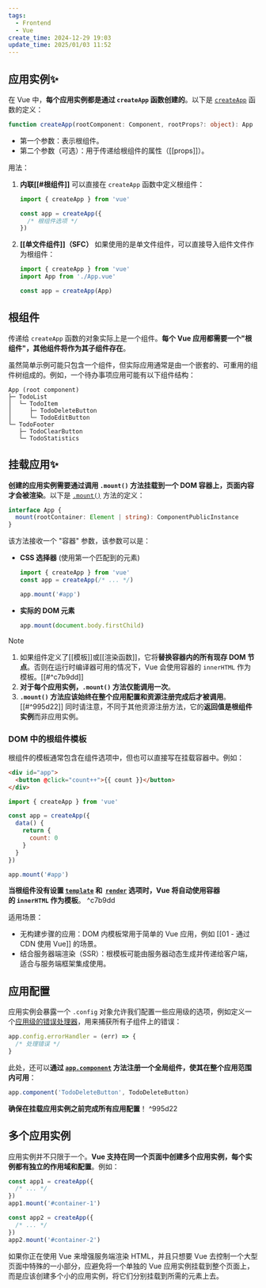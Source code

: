 ```yaml
---
tags:
  - Frontend
  - Vue
create_time: 2024-12-29 19:03
update_time: 2025/01/03 11:52
---
```


## 应用实例✨

在 Vue 中，**每个应用实例都是通过 `createApp` 函数创建的**。以下是 [`createApp`](https://cn.vuejs.org/api/application.html#createapp) 函数的定义：

```ts
function createApp(rootComponent: Component, rootProps?: object): App
```

- 第一个参数：表示根组件。
- 第二个参数（可选）：用于传递给根组件的属性（[[props]]）。

用法：
1. **内联[[#根组件]]**
   可以直接在 `createApp` 函数中定义根组件：

	```js
	import { createApp } from 'vue'
	
	const app = createApp({
	  /* 根组件选项 */
	})
	```

2. **[[单文件组件]]（SFC）**
   如果使用的是单文件组件，可以直接导入组件文件作为根组件：

	```js hl:2
	import { createApp } from 'vue'
	import App from './App.vue'
	
	const app = createApp(App)
	```

## 根组件

传递给 `createApp` 函数的对象实际上是一个组件。**每个 Vue 应用都需要一个"根组件"，其他组件将作为其子组件存在**。

虽然简单示例可能只包含一个组件，但实际应用通常是由一个嵌套的、可重用的组件树组成的。例如，一个待办事项应用可能有以下组件结构：

```
App (root component)
├─ TodoList
│  └─ TodoItem
│     ├─ TodoDeleteButton
│     └─ TodoEditButton
└─ TodoFooter
   ├─ TodoClearButton
   └─ TodoStatistics
```

## 挂载应用✨

**创建的应用实例需要通过调用 `.mount()` 方法挂载到一个 DOM 容器上，页面内容才会被渲染**。以下是 [`.mount()`](https://cn.vuejs.org/api/application.html#app-mount) 方法的定义：

```ts
interface App {
  mount(rootContainer: Element | string): ComponentPublicInstance
}
```

该方法接收一个 "容器" 参数，该参数可以是：
- **CSS 选择器** (使用第一个匹配到的元素)

	```js hl:4
	import { createApp } from 'vue'
	const app = createApp(/* ... */)
	
	app.mount('#app')
	```

- **实际的 DOM 元素**

	```js
	app.mount(document.body.firstChild)
	```

> [!note]
> 1. 如果组件定义了[[模板]]或[[渲染函数]]，它将**替换容器内的所有现存 DOM 节点**。否则在运行时编译器可用的情况下，Vue 会使用容器的 `innerHTML` 作为模板。[[#^c7b9dd]]
> 2. **对于每个应用实例，`.mount()` 方法仅能调用一次**。
> 3. **`.mount()` 方法应该始终在整个应用配置和资源注册完成后才被调用**。[[#^995d22]] 同时请注意，不同于其他资源注册方法，它的**返回值是根组件实例**而非应用实例。

### DOM 中的根组件模板

根组件的模板通常包含在组件选项中，但也可以直接写在挂载容器中。例如：

```html hl:2
<div id="app">
  <button @click="count++">{{ count }}</button>
</div>
```

```js
import { createApp } from 'vue'

const app = createApp({
  data() {
    return {
      count: 0
    }
  }
})

app.mount('#app')
```

**当根组件没有设置 [`template`](https://cn.vuejs.org/api/options-rendering.html#template) 和  [`render`](https://cn.vuejs.org/api/options-rendering.html#render) 选项时，Vue 将自动使用容器的 `innerHTML` 作为模板**。 ^c7b9dd

适用场景：
- 无构建步骤的应用：DOM 内模板常用于简单的 Vue 应用，例如 [[01 - 通过 CDN 使用 Vue]] 的场景。
- 结合服务器端渲染（SSR）：根模板可能由服务器动态生成并传递给客户端，适合与服务端框架集成使用。

## 应用配置

应用实例会暴露一个 `.config` 对象允许我们配置一些应用级的选项，例如定义一个[应用级的错误处理器](https://cn.vuejs.org/api/application#app-config-errorhandler)，用来捕获所有子组件上的错误：

```js
app.config.errorHandler = (err) => {
  /* 处理错误 */
}
```

此处，还可以**通过 [`app.component`](https://cn.vuejs.org/api/application#app-component) 方法注册一个全局组件，使其在整个应用范围内可用**：

```js
app.component('TodoDeleteButton', TodoDeleteButton)
```

**确保在挂载应用实例之前完成所有应用配置**！ ^995d22

## 多个应用实例

应用实例并不只限于一个。**Vue 支持在同一个页面中创建多个应用实例，每个实例都有独立的作用域和配置**。例如：

```js
const app1 = createApp({
  /* ... */
})
app1.mount('#container-1')

const app2 = createApp({
  /* ... */
})
app2.mount('#container-2')
```

如果你正在使用 Vue 来增强服务端渲染 HTML，并且只想要 Vue 去控制一个大型页面中特殊的一小部分，应避免将一个单独的 Vue 应用实例挂载到整个页面上，而是应该创建多个小的应用实例，将它们分别挂载到所需的元素上去。
